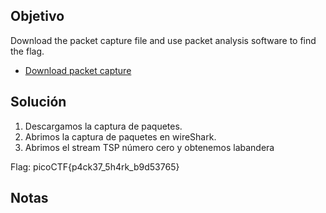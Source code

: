 ## Objetivo
Download the packet capture file and use packet analysis software to find the flag.
-   [Download packet capture](https://artifacts.picoctf.net/c/200/network-dump.flag.pcap)


## Solución
1. Descargamos la captura de paquetes.
2. Abrimos la captura de paquetes en wireShark.
3. Abrimos el stream TSP número cero y obtenemos labandera

Flag:  picoCTF{p4ck37_5h4rk_b9d53765}

## Notas